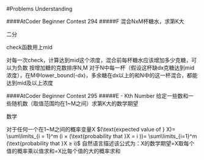 #Problems Understanding

####AtCoder Beginner Contest 294
#####F
混合NxM杯糖水，求第K大

二分

check函数用上mid

对每一次check，计算达到mid这个浓度，混合前每杯糖水应该增加多少克糖，可以为负数
按增加糖的克数排序N,M 对于N中每一杯（假设这杯缺dx克糖达到mid浓度），在M中lower_bound(-dx)，多余糖在dx以上的和N中的这一杯混合，都能达到mid及以上浓度

####AtCoder Beginner Contest 295
#####E - Kth Number
给定一些数和一些随机数（取值范围均在1~M之间）求第K大的数学期望

数学

对于任何一个在1~M之间的概率变量X
$(\text{expected value of } X)= \sum\limits_{i = 1}^m (i × (\text{probability that }X = i ))= \sum\limits_{i=1}^m (\text{probability that }X ≥ i)$
自然语言描述该公式为：X的数学期望=X取每个值的概率乘以值求和=X比每个值的大的概率求和